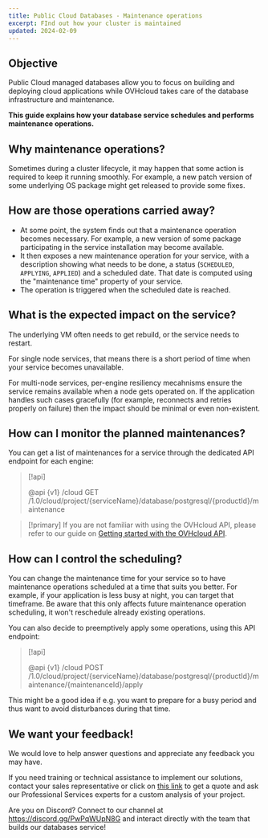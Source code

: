 ```yaml
---
title: Public Cloud Databases - Maintenance operations
excerpt: FInd out how your cluster is maintained
updated: 2024-02-09
---
```


## Objective

Public Cloud managed databases allow you to focus on building and deploying cloud applications while OVHcloud takes care of the database infrastructure and maintenance.

**This guide explains how your database service schedules and performs maintenance operations.**

## Why maintenance operations?

Sometimes during a cluster lifecycle, it may happen that some action is required to keep it running smoothly. For example, a new patch version of some underlying OS package might get released to provide some fixes.

## How are those operations carried away?

- At some point, the system finds out that a maintenance operation becomes necessary. For example, a new version of some package participating in the service installation may become available.
- It then exposes a new maintenance operation for your service, with a description showing what needs to be done, a status (`SCHEDULED`, `APPLYING`, `APPLIED`) and a scheduled date. That date is computed using the "maintenance time" property of your service.
- The operation is triggered when the scheduled date is reached.

## What is the expected impact on the service?

The underlying VM often needs to get rebuild, or the service needs to restart.

For single node services, that means there is a short period of time when your service becomes unavailable.

For multi-node services, per-engine resiliency mecahnisms ensure the service remains available when a node gets operated on. If the application handles such cases gracefully (for example, reconnects and retries properly on failure) then the impact should be minimal or even non-existent.

## How can I monitor the planned maintenances?

You can get a list of maintenances for a service through the dedicated API endpoint for each engine:

> [!api]
>
> @api {v1} /cloud GET /1.0/cloud/project/{serviceName}/database/postgresql/{productId}/maintenance
>

> [!primary]
> If you are not familiar with using the OVHcloud API, please refer to our guide on [Getting started with the OVHcloud API](/pages/manage_and_operate/api/first-steps).

## How can I control the scheduling?

You can change the maintenance time for your service so to have maintenance operations scheduled at a time that suits you better. For example, if your application is less busy at night, you can target that timeframe. Be aware that this only affects future maintenance operation scheduling, it won't reschedule already existing operations.

You can also decide to preemptively apply some operations, using this API endpoint:

> [!api]
>
> @api {v1} /cloud POST /1.0/cloud/project/{serviceName}/database/postgresql/{productId}/maintenance/{maintenanceId}/apply
>

This might be a good idea if e.g. you want to prepare for a busy period and thus want to avoid disturbances during that time.

## We want your feedback!

We would love to help answer questions and appreciate any feedback you may have.

If you need training or technical assistance to implement our solutions, contact your sales representative or click on [this link](https://www.ovhcloud.com/en-gb/professional-services/) to get a quote and ask our Professional Services experts for a custom analysis of your project.

Are you on Discord? Connect to our channel at <https://discord.gg/PwPqWUpN8G> and interact directly with the team that builds our databases service!
